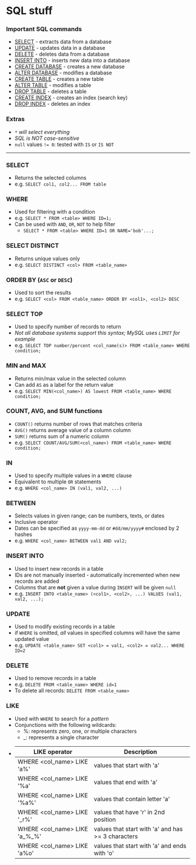 # SQL stuff

### Important SQL commands
 - [SELECT](###SELECT)    - extracts data from a database
 - [UPDATE](###UPDATE) - updates data in a database
 - [DELETE](###DELETE) - deletes data from a database
 - [INSERT INTO](###INSERT&#32;INTO) - inserts new data into a database
 - [CREATE DATABASE](###CREATE&#32;DATABASE) - creates a new database
 - [ALTER DATABASE](ALTER&#32;DATABASE) - modifies a database
 - [CREATE TABLE](CREATE&#32;TABLE) - creates a new table
 - [ALTER TABLE](ALTER&#32;TABLE) - modifies a table
 - [DROP TABLE](DROP&#32;TABLE) - deletes a table
 - [CREATE INDEX](CREATE&#32;INDEX) - creates an index (search key)
 - [DROP INDEX](DROP&#32;INDEX) - deletes an index

### Extras
 - *`*` will select everything*
 - *SQL is NOT case-sensitive*
 - `null` values `!= 0`: tested with `IS` or `IS NOT`
  
---
### SELECT
 - Returns the selected columns
 - e.g. `SELECT col1, col2... FROM table`

### WHERE
 - Used for filtering with a condition
 - e.g. `SELECT * FROM <table> WHERE ID=1;`
 - Can be used with `AND`, `OR`, `NOT` to help filter
   - `SELECT * FROM <table> WHERE ID=1 OR NAME='bob'...;`

### SELECT DISTINCT
 - Returns unique values only
 - e.g. `SELECT DISTINCT <col> FROM <table_name>`

### ORDER BY (`ASC` or `DESC`)
 - Used to sort the results
 - e.g. `SELECT <col> FROM <table_name> ORDER BY <col1>, <col2> DESC`

### SELECT TOP
 - Used to specify number of records to return
 - *Not all database systems support this syntax; MySQL uses `LIMIT` for example*
 - e.g. `SELECT TOP number/percent <col_name(s)> FROM <table_name> WHERE condition;`

### MIN and MAX
 - Returns min/max value in the selected column
 - Can add `AS` as a label for the return value
 - e.g. `SELECT MIN(<col_name>) AS lowest FROM <table_name> WHERE condition;`

### COUNT, AVG, and SUM functions
 - `COUNT()` returns number of rows that matches criteria
 - `AVG()` returns average value of a column column
 - `SUM()` returns sum of a numeric column
 - e.g. `SELECT COUNT/AVG/SUM(<col_name>) FROM <table_name> WHERE condition;`

### IN
 - Used to specify multiple values in a `WHERE` clause
 - Equivalent to multiple `OR` statements
 - e.g. `WHERE <col_name> IN (val1, val2, ...)`

### BETWEEN
 - Selects values in given range; can be numbers, texts, or dates
 - Inclusive operator
 - Dates can be specified as `yyyy-mm-dd` or `#dd/mm/yyyy#` enclosed by 2 hashes
 - e.g. `WHERE <col_name> BETWEEN val1 AND val2;`

### INSERT INTO
 - Used to insert new records in a table
 - IDs are not manually inserted - automatically incremented when new records are added
 - Columns that are **not** given a value during `INSERT` will be given `null`
 - e.g. `INSERT INTO <table_name> (<col1>, <col2>, ...) VALUES (val1, val2, ...);`

### UPDATE
 - Used to modify existing records in a table
 - if `WHERE` is omitted, *all* values in specified columns will have the same updated value
 - e.g. `UPDATE <table_name> SET <col1> = val1, <col2> = val2... WHERE ID=2`

### DELETE
 - Used to remove records in a table
 - e.g. `DELETE FROM <table_name> WHERE id=1`
 - To delete all records: `DELETE FROM <table_name>`

### LIKE
 - Used with `WHERE` to search for a *pattern*
 - Conjunctions with the following wildcards: 
   - %: represents zero, one, or multiple characters
   - _: represents a single character
 - | LIKE operator                 | Description                                        |
   |-------------------------------|----------------------------------------------------|
   | WHERE <col_name> LIKE 'a%'    | values that start with 'a'                         |
   | WHERE <col_name> LIKE '%a'    | values that end with 'a'                           |
   | WHERE <col_name> LIKE '%a%'   | values that contain letter 'a'                     |
   | WHERE <col_name> LIKE '_r%'   | values that have 'r' in 2nd position               |
   | WHERE <col_name> LIKE 'a_%_%' | values that start with 'a' and has >= 3 characters |
   | WHERE <col_name> LIKE 'a%o'   | values that start with 'a' and ends with 'o'       |
